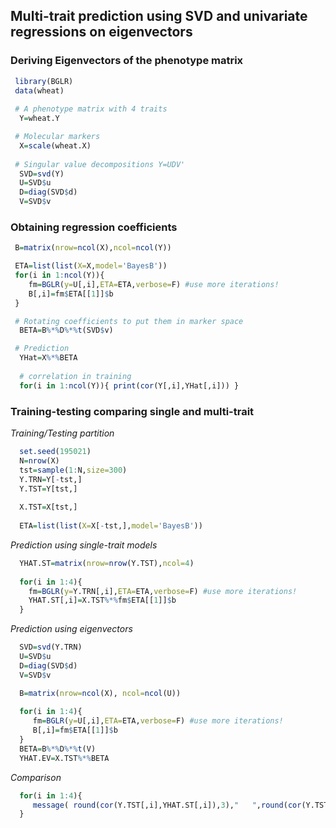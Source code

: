 ## Multi-trait prediction using SVD and univariate regressions on eigenvectors


### Deriving Eigenvectors of the phenotype matrix
```r
 library(BGLR)
 data(wheat)
 
 # A phenotype matrix with 4 traits
  Y=wheat.Y 

 # Molecular markers
  X=scale(wheat.X) 
 
 # Singular value decompositions Y=UDV'
  SVD=svd(Y)
  U=SVD$u
  D=diag(SVD$d)
  V=SVD$v
```

### Obtaining regression coefficients

```r
 B=matrix(nrow=ncol(X),ncol=ncol(Y))

 ETA=list(list(X=X,model='BayesB'))
 for(i in 1:ncol(Y)){
	fm=BGLR(y=U[,i],ETA=ETA,verbose=F) #use more iterations!
	B[,i]=fm$ETA[[1]]$b
 }

 # Rotating coefficients to put them in marker space
  BETA=B%*%D%*%t(SVD$v)

 # Prediction
  YHat=X%*%BETA
  
  # correlation in training
  for(i in 1:ncol(Y)){ print(cor(Y[,i],YHat[,i])) }
```


### Training-testing comparing single and multi-trait


*Training/Testing partition*

```r
  set.seed(195021)
  N=nrow(X)
  tst=sample(1:N,size=300)
  Y.TRN=Y[-tst,]
  Y.TST=Y[tst,]
  
  X.TST=X[tst,]
  
  ETA=list(list(X=X[-tst,],model='BayesB'))
```

*Prediction using single-trait models*

```r
  YHAT.ST=matrix(nrow=nrow(Y.TST),ncol=4)
	
  for(i in 1:4){
    fm=BGLR(y=Y.TRN[,i],ETA=ETA,verbose=F) #use more iterations!
    YHAT.ST[,i]=X.TST%*%fm$ETA[[1]]$b
  }	
```


*Prediction using eigenvectors*

```r
  SVD=svd(Y.TRN)
  U=SVD$u
  D=diag(SVD$d)
  V=SVD$v

  B=matrix(nrow=ncol(X), ncol=ncol(U))
	
  for(i in 1:4){
     fm=BGLR(y=U[,i],ETA=ETA,verbose=F) #use more iterations!
     B[,i]=fm$ETA[[1]]$b
  }	
  BETA=B%*%D%*%t(V)
  YHAT.EV=X.TST%*%BETA
```

*Comparison*

```r
  for(i in 1:4){
     message( round(cor(Y.TST[,i],YHAT.ST[,i]),3),"   ",round(cor(Y.TST[,i],YHAT.EV[,i]),3))
  }
```

